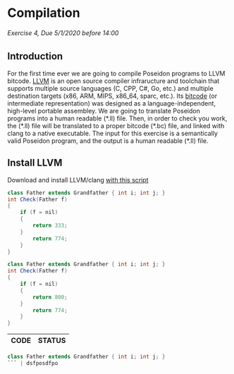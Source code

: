 # Compilation
###### Exercise 4, Due 5/1/2020 before 14:00

## Introduction
For the first time ever we are going to compile Poseidon programs to LLVM bitcode.
[LLVM](https://llvm.org/) is an open source compiler infraructure and toolchain
that supports multiple source languages (C, CPP, C#, Go, etc.)
and multiple destination targets (x86, ARM, MIPS, x86_64, sparc, etc.).
Its [bitcode](https://llvm.org/docs/LangRef.html) (or intermediate representation)
was designed as a language-independent, high-level portable assembley.
We are going to translate Poseidon programs into a human readable (\*.ll) file.
Then, in order to check you work, the (\*.ll) file will be translated to a proper
bitcode (\*.bc) file, and linked with clang to a native executable.
The input for this exercise is a semantically valid Poseidon program,
and the output is a human readable (\*.ll) file.

## Install LLVM
Download and install LLVM/clang [with this script](https://github.com/OrenGitHub/COMPILATION_IDC_FOR_STUDENTS/blob/master/FOLDER_3_SOURCE_CODE/EX4/FOLDER_9_SCRIPTS/build-llvm-6.0.0) 

```java
class Father extends Grandfather { int i; int j; }
int Check(Father f)
{
	if (f = nil)
	{
	    return 333;
	}
	    return 774;
	}
}
```
```java
class Father extends Grandfather { int i; int j; }
int Check(Father f)
{
	if (f = nil)
	{
	    return 800;
	}
	    return 774;
	}
}
```



| CODE | STATUS |
| ---- | ------ |
```java
class Father extends Grandfather { int i; int j; }
``` | dsfposdfpo
